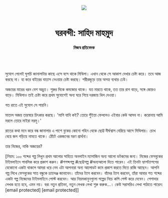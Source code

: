<div align=center>
<img src=https://images.prothomalo.com/prothomalo-bangla/2021-01/1d75151c-eff9-4e9f-ac28-aebc4618d00f/palo_bangla_og.png />
<br><br>
<h1>ঘরবন্দী: সাহিদ মাহমুদ</h1> 
<h4>নিজস্ব প্রতিবেদক</h4>
<br><br>
</div>

সুযোগ পেলেই ঘুপচি জানালাটার কাছে এসে বসে থাকে মিথিলা। এখান থেকে সে আকাশ দেখার চেষ্টা করে। তবে আজ করছে না। হা করে বাইরের বাতাস নেওয়ার চেষ্টা করছে। শরীরজুড়ে তার অসহ্য ব্যথার ঢেউ।

অজয়ের মারের ধরন বেশ অদ্ভুত। শুরুর দিকে কমজোর থাকে। যত মারতে থাকে, তত তার রাগ বাড়ে, সঙ্গে জোরও বাড়ে। মিথিলাও তাই চেষ্টা করে প্রথম সুযোগেই অন্য ঘরে গিয়ে দরজায় খিল দেওয়া।

গত রাতে এই সুযোগ সে পায়নি।

মাতাল অজয় তারস্বরে চিৎকার করছে। 'মাগি যাবি কই? তোরে পুঁইত্তা ফেললেও এইবার কেউ আসব না। করোনায় আমি মরলে তোরে মাইরা মরমু।'

রাতের কথা মনে করে বন্ধ জানালার এ পাশে বুকের কোনো গহিন থেকে ছোট্ট দীর্ঘশ্বাস বেরিয়ে আসে মিথিলার। চোখ বেয়ে জল গড়িয়ে নামতে থাকে। ঠোঁটে একজনের মরণ প্রার্থনা।

তার নিজের, নাকি অজয়ের?

[নিয়ম: ১০০ শব্দের গল্প লিখুন প্রথম আলোর সাহিত্য অনলাইন ম্যাগাজিন অন্য আলো ডটকমের জন্য। নিজের ফেসবুকের টাইমলাইনে পাবলিক করে প্রকাশ করুন। #শশব্দগল্প #ছোট্টগল্প #অন্যআলো দিতে পারেন। এই তিনটা হ্যাশট্যাশগের যেকোনো একটা থাকলে আমরা ধরে নেব এটা আপনারা অন্য আলোডট কমে প্রকাশ করতে দিতে রাজি আছেন। আপনি গল্প লিখে ফেসবুকের সাত বন্ধুকে চ্যালেঞ্জ জানাবেন। তাঁদের ট্যাগ করবেন। যাঁদের ট্যাগ করবেন, তাঁরা আবার শত শব্দের একটা গল্প নিজেদের টাইমলাইনে পোস্ট করবেন। আর নিয়মকানুনগুলো গল্পের নিচে কপি পেস্ট করে দেবেন। পেশাদার লেখক হতে হবে, এমন নয়। বরং নতুন প্রতিভা, নতুন লেখক লেখা শুরু করুক...। কেউ সরাসরিও লেখা পাঠাতে পারেন: [email protected] [email protected]]
